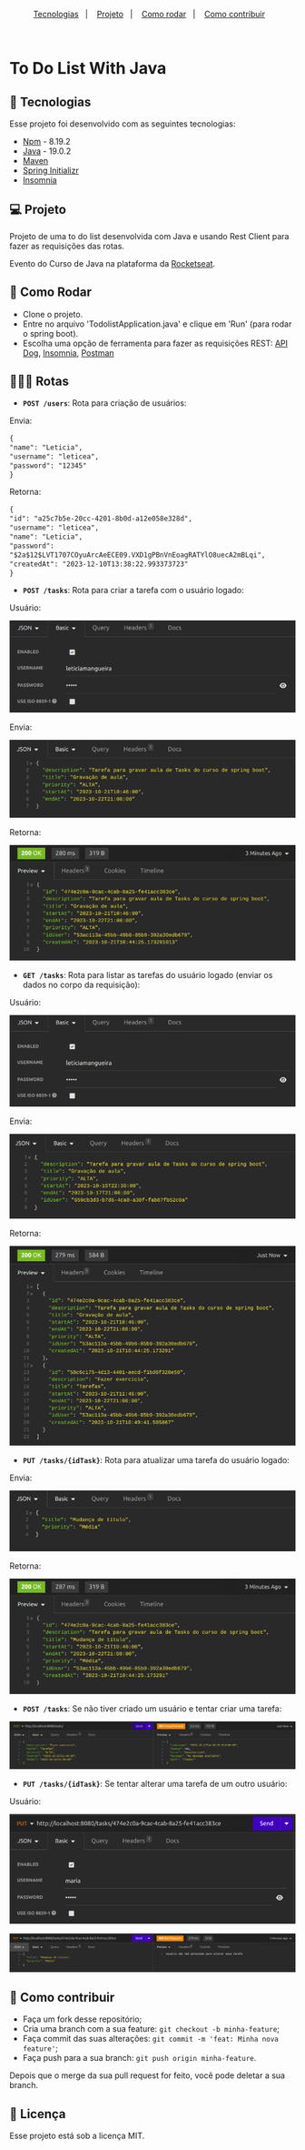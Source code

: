 <p align="center">
  <a href="#-tecnologias">Tecnologias</a>&nbsp;&nbsp;&nbsp;|&nbsp;&nbsp;&nbsp;
  <a href="#-projeto">Projeto</a>&nbsp;&nbsp;&nbsp;|&nbsp;&nbsp;&nbsp;
  <a href="#-como-rodar">Como rodar</a>&nbsp;&nbsp;&nbsp;|&nbsp;&nbsp;&nbsp;
  <a href="#-como-contribuir">Como contribuir</a>&nbsp;&nbsp;&nbsp;
  </p>

<br>

# To Do List With Java

## 🚀 Tecnologias

Esse projeto foi desenvolvido com as seguintes tecnologias:

- [Npm](https://www.npmjs.com/) - 8.19.2
- [Java](https://www.java.com/pt-BR/) - 19.0.2
- [Maven](https://maven.apache.org/)
- [Spring Initializr](https://start.spring.io/)
- [Insomnia](https://insomnia.rest/download)

## 💻 Projeto

Projeto de uma to do list desenvolvida com Java e usando Rest Client para fazer as requisições das rotas.

Evento do Curso de Java na plataforma da [Rocketseat](https://www.rocketseat.com.br/).

## 🚀 Como Rodar

- Clone o projeto.
- Entre no arquivo 'TodolistApplication.java' e clique em 'Run' (para rodar o spring boot).
- Escolha uma opção de ferramenta para fazer as requisições REST: [API Dog](https://apidog.com/download/), [Insomnia](https://insomnia.rest/download), [Postman](https://www.postman.com/downloads/)

## 👩🏿‍💻 Rotas

- **`POST /users`**: Rota para criação de usuários:

Envia:

```
{
"name": "Leticia",
"username": "leticea",
"password": "12345"
}
```

Retorna:

```
{
"id": "a25c7b5e-20cc-4201-8b0d-a12e058e328d",
"username": "leticea",
"name": "Leticia",
"password": "$2a$12$LVT1707COyuArcAeECE09.VXD1gPBnVnEoagRATYlO8uecA2mBLqi",
"createdAt": "2023-12-10T13:38:22.993373723"
}
```

- **`POST /tasks`**: Rota para criar a tarefa com o usuário logado:

Usuário:

<p align="center">
  <img alt="" src=".github/image3.png">
</p>

Envia:

<p align="center">
  <img alt="" src=".github/image4.png">
</p>

Retorna:

<p align="center">
  <img alt="" src=".github/image5.png">
</p>

- **`GET /tasks`**: Rota para listar as tarefas do usuário logado (enviar os dados no corpo da requisição):

Usuário:

<p align="center">
  <img alt="" src=".github/image3.png">
</p>

Envia:

<p align="center">
  <img alt="" src=".github/image6.png">
</p>

Retorna:

<p align="center">
  <img alt="" src=".github/image7.png">
</p>

- **`PUT /tasks/{idTask}`**: Rota para atualizar uma tarefa do usuário logado:

Envia:

<p align="center">
  <img alt="" src=".github/image8.png">
</p>

Retorna:

<p align="center">
  <img alt="" src=".github/image9.png">
</p>

- **`POST /tasks`**: Se não tiver criado um usuário e tentar criar uma tarefa:

<p align="center">
  <img alt="" src=".github/image10.png">
</p>

- **`PUT /tasks/{idTask}`**: Se tentar alterar uma tarefa de um outro usuário:

Usuário:

<p align="center">
  <img alt="" src=".github/image11.png">
</p>

<p align="center">
  <img alt="" src=".github/image12.png">
</p>

## 🤔 Como contribuir

- Faça um fork desse repositório;
- Cria uma branch com a sua feature: `git checkout -b minha-feature`;
- Faça commit das suas alterações: `git commit -m 'feat: Minha nova feature'`;
- Faça push para a sua branch: `git push origin minha-feature`.

Depois que o merge da sua pull request for feito, você pode deletar a sua branch.

## 📝 Licença

Esse projeto está sob a licença MIT.
